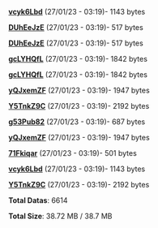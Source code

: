 [**vcyk6Lbd**](/data/vcyk6Lbd.txt) (27/01/23 - 03:19)- 1143 bytes

[**DUhEeJzE**](/data/DUhEeJzE.txt) (27/01/23 - 03:19)- 517 bytes

[**DUhEeJzE**](/data/DUhEeJzE.txt) (27/01/23 - 03:19)- 517 bytes

[**gcLYHQfL**](/data/gcLYHQfL.txt) (27/01/23 - 03:19)- 1842 bytes

[**gcLYHQfL**](/data/gcLYHQfL.txt) (27/01/23 - 03:19)- 1842 bytes

[**yQJxemZF**](/data/yQJxemZF.txt) (27/01/23 - 03:19)- 1947 bytes

[**Y5TnkZ9C**](/data/Y5TnkZ9C.txt) (27/01/23 - 03:19)- 2192 bytes

[**g53Pub82**](/data/g53Pub82.txt) (27/01/23 - 03:19)- 687 bytes

[**yQJxemZF**](/data/yQJxemZF.txt) (27/01/23 - 03:19)- 1947 bytes

[**71Fkiqar**](/data/71Fkiqar.txt) (27/01/23 - 03:19)- 501 bytes

[**vcyk6Lbd**](/data/vcyk6Lbd.txt) (27/01/23 - 03:19)- 1143 bytes

[**Y5TnkZ9C**](/data/Y5TnkZ9C.txt) (27/01/23 - 03:19)- 2192 bytes

**Total Datas**: 6614

**Total Size**: 38.72 MB / 38.7 MB